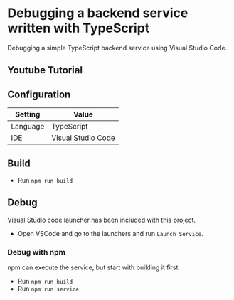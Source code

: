 # Debugging a backend service written with TypeScript
Debugging a simple TypeScript backend service using Visual Studio Code. 

## Youtube Tutorial


## Configuration
| Setting | Value |
| --- | --- |
| Language | TypeScript |
| IDE | Visual Studio Code |

## Build

* Run `npm run build`


## Debug
Visual Studio code launcher has been included with this project. 

* Open VSCode and go to the launchers and run `Launch Service`.

### Debug with npm
npm can execute the service, but start with building it first.

* Run `npm run build`
* Run `npm run service`